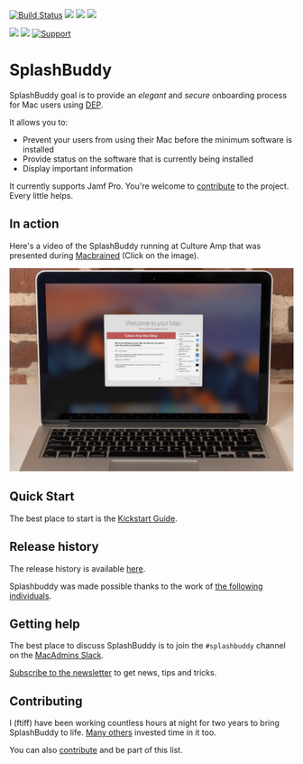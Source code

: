 [![Build Status](https://travis-ci.org/ftiff/SplashBuddy.svg?branch=master)](https://travis-ci.org/ftiff/SplashBuddy)
![](https://img.shields.io/badge/Swift-4.0-brightgreen.svg)
![](https://img.shields.io/badge/macOS-10.12.6-brightgreen.svg)
![](https://img.shields.io/badge/macOS-10.13-brightgreen.svg)


![](https://img.shields.io/badge/Version-1.0-lightgrey.svg)
![](https://img.shields.io/badge/License-Apache%202.0-lightgrey.svg)
[![Support](https://supporterhq.com/api/b/ahkcfnbm4sib0djpa9xhee78p/SplashBuddy)](https://supporterhq.com/support/ahkcfnbm4sib0djpa9xhee78p/SplashBuddy)

# SplashBuddy

SplashBuddy goal is to provide an *elegant* and *secure* onboarding process for Mac users using [DEP](https://www.apple.com/business/dep/). 

It allows you to:

- Prevent your users from using their Mac before the minimum software is installed
- Provide status on the software that is currently being installed
- Display important information

It currently supports Jamf Pro. You're welcome to [contribute](https://github.com/ftiff/SplashBuddy/blob/master/CONTRIBUTING.md) to the project. Every little helps.

## In action

Here's a video of the SplashBuddy running at Culture Amp that was presented during [Macbrained](http://smithjw.me/2017/03/24/Onboarding-talk-at-Macbrained/) (Click on the image).

[![](Assets/CultureAmp-MBP.png)](https://cultureamp.wistia.com/medias/8gpvhpwgn4)

## Quick Start

The best place to start is the [Kickstart Guide](https://github.com/ftiff/SplashBuddy/wiki/30---kickstart-guide).


## Release history

The release history is available [here](CHANGELOG.md).

Splashbuddy was made possible thanks to the work of [the following individuals](THANKS.md).


## Getting help 

The best place to discuss SplashBuddy is to join the `#splashbuddy` channel on the [MacAdmins Slack](https://macadmins.herokuapp.com).

[Subscribe to the newsletter](http://eepurl.com/cZZ50T) to get news, tips and tricks.


## Contributing

I (ftiff) have been working countless hours at night for two years to bring SplashBuddy to life. [Many others](https://github.com/ftiff/SplashBuddy/blob/master/THANKS.md) invested time in it too. 

You can also [contribute](https://github.com/ftiff/SplashBuddy/blob/master/CONTRIBUTING.md) and be part of this list.
